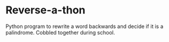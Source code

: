 # Reverse-a-thon
Python program to rewrite a word backwards and decide if it is a palindrome. Cobbled together during school.
